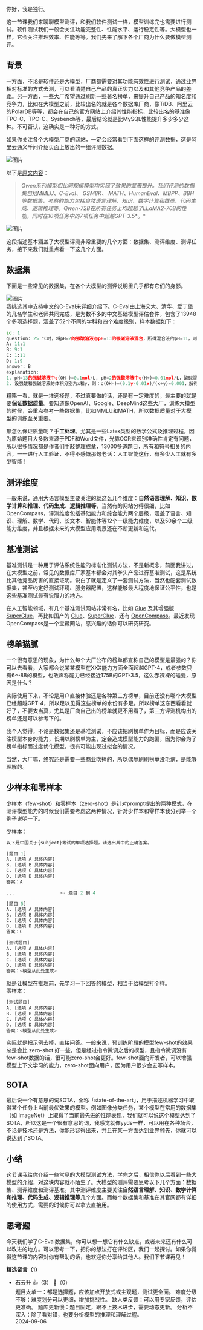 你好，我是独行。

这一节课我们来聊聊模型测评，和我们软件测试一样，模型训练完也需要进行测试。软件测试我们一般会关注功能完整性、性能水平、运行稳定性等。大模型也一样，它会关注推理效率、性能等等。我们先来了解下各个厂商为什么要做模型测评。

## 背景

一方面，不论是软件还是大模型，厂商都需要对其功能有效性进行测试，通过业界相对标准的方式去测，可以看清楚自己产品的真正实力以及和其他竞争产品的差距。另一方面，一些大厂希望通过刷新一些著名榜单，来提升自己产品的知名度和竞争力，比如在大模型之前，比较出名的就是各个数据库厂商，像TiDB、阿里云的PolarDB等等，都会在自己的官方网站上介绍其性能指标，比较出名的基准像TPC-C、TPC-C、Sysbench等，最后结论就是比MySQL性能提升多少多少这种。不可否认，这确实是一种好的方式。

如果你关注各个大模型厂商的网站，一定会经常看到下面这样的评测数据，这是阿里云通义千问介绍页面上放出的一组评测数据。

![图片](https://static001.geekbang.org/resource/image/b9/04/b9424a33eeef98998bb9921551191304.png?wh=809x600)

以下是[原文内容](https://github.com/QwenLM/Qwen/blob/main/README_CN.md)：

> *Qwen系列模型相比同规模模型均实现了效果的显著提升。我们评测的数据集包括MMLU、C-Eval、 GSM8K、 MATH、HumanEval、MBPP、BBH等数据集，考察的能力包括自然语言理解、知识、数学计算和推理、代码生成、逻辑推理等。Qwen-72B在所有任务上均超越了LLaMA2-70B的性能，同时在10项任务中的7项任务中超越GPT-3.5*\*。*

![图片](https://static001.geekbang.org/resource/image/26/2a/2622ba8d5f3774b56eb9a7c5fcf0e82a.png?wh=1980x1406)

这段描述基本涵盖了大模型评测非常重要的几个方面：数据集、测评维度、测评任务，接下来我们就重点看一下这几个方面。

## 数据集

下面是一些常见的数据集，在各个大模型的测评说明里几乎都有它们的身影。

![图片](https://static001.geekbang.org/resource/image/de/b7/de09227ded81ca8a0670e462766489b7.jpg?wh=1984x1513)  
我挑选其中支持中文的C-Eval来详细介绍下。C-Eval由上海交大、清华、爱丁堡的几名学生和老师共同完成，是为数不多的中文基础模型评估套件，包含了13948个多项选择题，涵盖了52个不同的学科和四个难度级别，样本数据如下：

```python
id: 1
question: 25 °C时，将pH=2的强酸溶液与pH=13的强碱溶液混合，所得混合液的pH=11，则强酸溶液与强碱溶液 的体积比是(忽略混合后溶液的体积变化)____
A: 11:1
B: 9:1
C: 1:11
D: 1:9
answer: B
explanation: 
1. pH=13的强碱溶液中c(OH-)=0.1mol/L, pH=2的强酸溶液中c(H+)=0.01mol/L，酸碱混合后pH=11，即c(OH-)=0.001mol/L。
2. 设强酸和强碱溶液的体积分别为x和y，则：c(OH-)=(0.1y-0.01x)/(x+y)=0.001，解得x:y=9:1。
```

粗略一看，就是一堆选择题，不过真要做的话，还是有一定难度的，最主要的就是要**保证数据质量**。要知道像OpenAI、Google、DeepMind这些大厂，训练大模型的时候，会重点参考一些数据集，比如MMLU和MATH，所以数据质量对于大模型的训练至关重要。

那怎么保证质量呢？**手工处理**。尤其是一些Latex类型的数学公式及推理过程，因为原始题目大多数来源于PDF和Word文件，光靠OCR来识别准确性肯定有问题，所以很多情况都是作者们手敲整理成章，13000多道题目，所有和符号相关的内容，一一进行人工验证，不得不感慨那句老话：人工智能这行，有多少人工就有多少智能！

## 测评维度

一般来说，通用大语言模型主要关注的就这么几个维度：**自然语言理解、知识、数学计算和推理、代码生成、逻辑推理等**，当然有的网站分得很细，比如OpenCompass，评测维度包括基础能力和综合能力两个层级，涵盖了语言、知识、理解、数学、代码、长文本、智能体等12个一级能力维度，以及50余个二级能力维度，并且根据未来的大模型应用场景还在不断更新和迭代。

## 基准测试

基准测试是一种用于评估系统性能的标准化测试方法，不是新概念，前面我讲过，在大模型之前，常见的数据库厂家基本都会对其拳头产品进行基准测试，这是系统比其他竞品厉害的直接证明。说白了就是定义了一套测试方法，当然也配套测试数据集，甚至约定好测试环境、服务器配置，这样能够最大程度地保证公平性，也是这些基准测试最有说服力的地方。

在人工智能领域，有几个基准测试网站非常有名，比如 [Glue](https://gluebenchmark.com/) 及其增强版 [SuperGlue](https://super.gluebenchmark.com/)，再比如国产的 [Clue](https://github.com/CLUEbenchmark/CLUE)、[SuperClue](https://www.cluebenchmarks.com/static/index.html)，还有 [OpenCompass](https://opencompass.org.cn/home)。最近发现OpenCompass是一个宝藏网站，感兴趣的话你可以研究研究。

## 榜单猫腻

一个很有意思的现象，为什么每个大厂公布的榜单都宣称自己的模型是最强的？你可以去看看，大家都会说某某模型在XXX能力方面全面超越GPT-4，或者参数只有6～8B的模型，也敢声称能力已经接近175B的GPT-3.5，这么赤裸裸的碰瓷，原因是什么？

实际使用下来，不论是用户直接体验还是各种第三方榜单，目前还没有哪个大模型已经超越GPT-4，所以足以见得这些榜单的水份有多足。所以榜单这东西看看就好了，不要太当真，尤其是厂商自己出的榜单就更不用看了，第三方评测机构出的榜单还是可以参考下的。

我个人觉得，不论是数据集还是基准测试，不应该把刷榜单作为目标，而是应该关注模型本身的能力，长期以刷榜单为主，定会造成模型能力的跑偏，因为你会为了榜单指标而过度优化模型，很有可能出现过拟合的情况。

当然，大厂嘛，终究还是需要一些商业吹捧的，所以偶尔刷刷榜单没毛病，是能够理解的。

## 少样本和零样本

少样本（few-shot）和零样本（zero-shot）是针对prompt提出的两种模式，在测评模型能力的时候我们需要考虑这两种情况，针对少样本和零样本我分别举一个例子说明一下。

少样本：

```python
以下是中国关于{subject}考试的单项选择题，请选出其中的正确答案。

[题目 1]
A. [选项 A 具体内容]
B. [选项 B 具体内容]
C. [选项 C 具体内容]
D. [选项 D 具体内容]
答案：A              

...                 <- 题目 2 到 4

[题目 5]
A. [选项 A 具体内容]
B. [选项 B 具体内容]
C. [选项 C 具体内容]
D. [选项 D 具体内容]
答案：C

[测试题目]
A. [选项 A 具体内容]
B. [选项 B 具体内容]
C. [选项 C 具体内容]
D. [选项 D 具体内容]
答案：<模型从此处生成>
```

就是让模型在推理前，先学习一下回答的模型，相当于给模型打个样。  
零样本：

```python
[测试题目]
A. [选项 A 具体内容]
B. [选项 B 具体内容]
C. [选项 C 具体内容]
D. [选项 D 具体内容]
答案：<模型从此处生成>
```

实际就是把示例去掉，直接问答。一般来说，预训练阶段的模型few-shot的效果总是会比 zero-shot 好一些，但是经过指令微调之后的模型，且指令微调没有few-shot数据的话，很可能zero-shot会更好。few-shot面向开发者，可以增强模型上下文学习的能力，zero-shot面向用户，因为用户很少会去写样本。

## SOTA

最后说一个有意思的词SOTA，全称「state-of-the-art」，用于描述机器学习中取得某个任务上当前最优效果的模型。例如图像分类任务，某个模型在常用的数据集（如 ImageNet）上取得了当前最先进的性能表现，我们就可以说这个模型达到了SOTA，所以这是一个很有意思的词，我感觉就像yyds一样，可以用在各种场合，不论是技术还是方法，你能形容得出来，并且在某一方面达到业界领先，你就可以说达到了SOTA。

## 小结

这节课我给你介绍一些常见的大模型测试方法，学完之后，相信你以后看到一些大模型的介绍，对这块内容就不陌生了。大模型的测评需要思考以下几个方面：数据集、测评维度和测评基准。其中测评维度主要关注**自然语言理解、知识、数学计算和推理、代码生成、逻辑推理等**几个方面。而每个数据集和基准在其官网都有详细的使用方式，需要的时候你可以拿去直接用。

## 思考题

今天我们学了C-Eval数据集，你可以想一想它有什么缺点，或者未来还有什么可以改进的地方。可以思考一下，把你的想法打在评论区，我们一起探讨。如果你觉得这节课的内容对你有帮助的话，也欢迎你分享给其他人。我们下节课再见！
<div><strong>精选留言（1）</strong></div><ul>
<li><span>石云升</span> 👍（3） 💬（0）<div>题目太单一：都是选择题，应该加点开放式或主观题，测试更全面。
难度分级不够：难度划分可以更细，增加挑战性。
缺人类反馈：可以用专家反馈，评估更准确。
题库更新慢：题目固定，跟不上技术进步，需要动态更新。
分析不深入：除了看对错，也要分析模型的推理和理解过程。</div>2024-09-06</li><br/>
</ul>